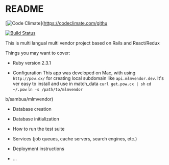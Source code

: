 # README
[![Code Climate](https://codeclimate.com/github/sambua/mlmvendor/badges/gpa.svg)](https://codeclimate.com/githu

[![Build Status](https://travis-ci.org/sambua/mlmvendor.svg?branch=master)](https://travis-ci.org/sambua/mlmvendor)

This is multi langual multi vendor project based on Rails and React/Redux

Things you may want to cover:

* Ruby version 2.3.1

* Configuration
  This app was developed on Mac, with using `http://pow.cx/` for creating local
  subdomain like `api.mlmvendor.dev`. It's ver easy to install and use in match_data
  `curl get.pow.cx | sh`
  `cd ~/.pow`
  `ln -s /path/to/mlmvendor`


b/sambua/mlmvendor)

* Database creation

* Database initialization

* How to run the test suite

* Services (job queues, cache servers, search engines, etc.)

* Deployment instructions

* ...
